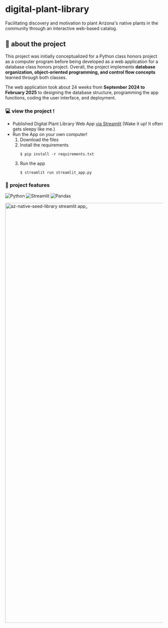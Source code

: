 # digital-plant-library
Facilitating discovery and motivation to plant Arizona's native plants in the community through an interactive web-based catalog.

## 💾 about the project
This project was initially conceptualized for a Python class honors project as a computer program before being developed as a web application for a database class honors project. Overall, the project implements **database organization, object-oriented programming, and control flow concepts** learned through both classes.

The web application took about 24 weeks from **September 2024 to February 2025** to designing the database structure, programming the app functions, coding the user interface, and deployment.
### 💻 view the project !
- Published Digital Plant Library Web App [via Streamlit](https://az-native-seed-library.streamlit.app/) (Wake it up! It often gets sleepy like me.)
- Run the App on your own computer!
   1. Download the files
   2. Install the requirements
       ```
       $ pip install -r requirements.txt
       ```
   3. Run the app
       ```
       $ streamlit run streamlit_app.py
       ```
### 🌟 project features
![Python](https://img.shields.io/badge/python-3670A0?style=for-the-badge&logo=python&logoColor=ffdd54)
![Streamlit](https://img.shields.io/badge/Streamlit-%23FE4B4B.svg?style=for-the-badge&logo=streamlit&logoColor=white) 
![Pandas](https://img.shields.io/badge/pandas-%23150458.svg?style=for-the-badge&logo=pandas&logoColor=white)

<img width="2004" height="1344" alt="az-native-seed-library streamlit app_" src="https://github.com/user-attachments/assets/bbc42dc4-c38b-42c0-973b-1a9d40dc8993" />

